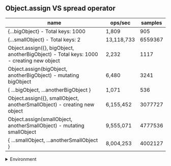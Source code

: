 ## Object.assign VS spread operator

|name|ops/sec|samples|
|-|-|-|
|{...bigObject} - Total keys: 1000|1,809|905|
|{...smallObject} - Total keys: 2|13,118,733|6559367|
|Object.assign({}, bigObject, anotherBigObject) - Total keys: 1000 - creating new object|2,232|1117|
|Object.assign(bigObject, anotherBigObject) - mutating bigObject|6,480|3241|
|{ ...bigObject, ...anotherBigObject }|1,071|536|
|Object.assign({}, smallObject, anotherSmallObject) - creating new object|6,155,452|3077727|
|Object.assign(smallObject, anotherSmallObject) - mutating smallObject|9,555,071|4777536|
|{ ...smallObject, ...anotherSmallObject }|8,004,253|4002127|


<details>
<summary>Environment</summary>

* __Machine:__ linux x64 | 4 vCPUs | 7.6GB Mem
* __Run:__ Mon Sep 02 2024 18:24:06 GMT+0000 (Coordinated Universal Time)
</details>

<!--
{"environment":{"platform":"linux","arch":"x64","cpus":4,"totalMemory":7.588970184326172},"benchmarks":[{"name":"{...bigObject} - Total keys: 1000","opsSec":1809.5436295710615,"samples":905},{"name":"{...smallObject} - Total keys: 2","opsSec":13118733.157413548,"samples":6559367},{"name":"Object.assign({}, bigObject, anotherBigObject) - Total keys: 1000 - creating new object","opsSec":2232.9462905440228,"samples":1117},{"name":"Object.assign(bigObject, anotherBigObject) - mutating bigObject","opsSec":6480.703937197675,"samples":3241},{"name":"{ ...bigObject, ...anotherBigObject }","opsSec":1071.9661623624586,"samples":536},{"name":"Object.assign({}, smallObject, anotherSmallObject) - creating new object","opsSec":6155452.904020073,"samples":3077727},{"name":"Object.assign(smallObject, anotherSmallObject) - mutating smallObject","opsSec":9555071.610194605,"samples":4777536},{"name":"{ ...smallObject, ...anotherSmallObject }","opsSec":8004253.3953471985,"samples":4002127}]}-->

